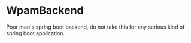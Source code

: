 # WpamBackend
Poor man's spring boot backend, do not take this for any serious kind of spring boot application.

